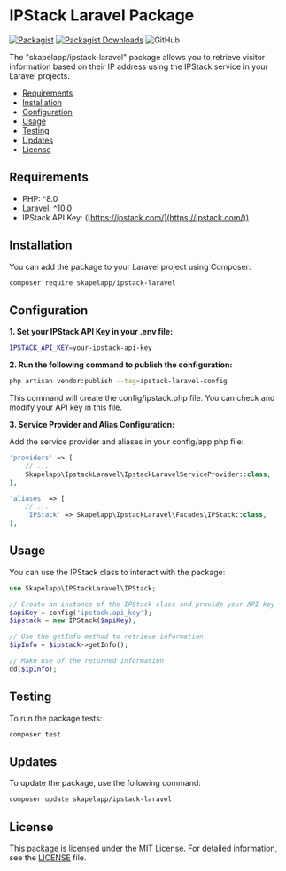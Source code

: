 # IPStack Laravel Package

[![Packagist](https://img.shields.io/packagist/v/skapelapp/ipstack-laravel)](https://packagist.org/packages/skapelapp/ipstack-laravel)
[![Packagist Downloads](https://img.shields.io/packagist/dt/skapelapp/ipstack-laravel)](https://packagist.org/packages/skapelapp/ipstack-laravel)
![GitHub](https://img.shields.io/github/license/skapelapp/ipstack-laravel)

<p>The "skapelapp/ipstack-laravel" package allows you to retrieve visitor information based on their IP address using the IPStack service in your Laravel projects.</p>

- [Requirements](#requirements)
- [Installation](#installation)
- [Configuration](#configuration)
- [Usage](#usage)
- [Testing](#testing)
- [Updates](#updates)
- [License](#license)

## Requirements

- PHP: ^8.0
- Laravel: ^10.0
- IPStack API Key: ([https://ipstack.com/](https://ipstack.com/))

## Installation
You can add the package to your Laravel project using Composer:

```bash
composer require skapelapp/ipstack-laravel
```

## Configuration

<strong>1. Set your IPStack API Key in your .env file:</strong>
```bash
IPSTACK_API_KEY=your-ipstack-api-key
```

<strong>2. Run the following command to publish the configuration:</strong>
```bash
php artisan vendor:publish --tag=ipstack-laravel-config
```

<p>This command will create the config/ipstack.php file. You can check and modify your API key in this file.</p>


<strong>3. Service Provider and Alias Configuration:</strong>

<p>Add the service provider and aliases in your config/app.php file:</p>

```php
'providers' => [
    // ...
    Skapelapp\IpstackLaravel\IpstackLaravelServiceProvider::class,
],

'aliases' => [
    // ...
    'IPStack' => Skapelapp\IpstackLaravel\Facades\IPStack::class,
],
```


## Usage

<p>You can use the IPStack class to interact with the package:</p>

```php
use Skapelapp\IPStackLaravel\IPStack;

// Create an instance of the IPStack class and provide your API key
$apiKey = config('ipstack.api_key');
$ipstack = new IPStack($apiKey);

// Use the getInfo method to retrieve information
$ipInfo = $ipstack->getInfo();

// Make use of the returned information
dd($ipInfo);
```

## Testing

<p>To run the package tests:</p>

```bash
composer test
```

## Updates

<p>To update the package, use the following command:</p>

```bash
composer update skapelapp/ipstack-laravel
```

## License

This package is licensed under the MIT License. For detailed information, see the <a href="https://github.com/skapelapp/ipstack-laravel/blob/main/LICENSE">LICENSE</a> file.
